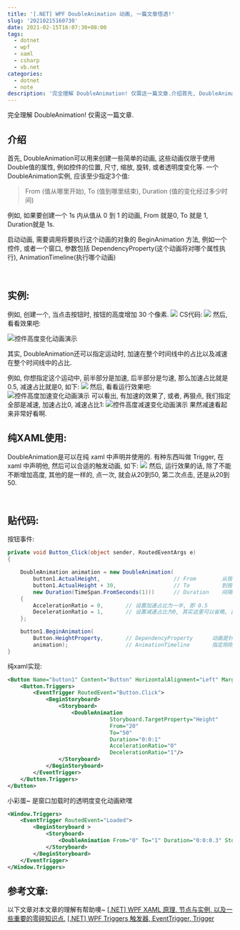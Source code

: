 ```yaml
---
title: '[.NET] WPF DoubleAnimation 动画, 一篇文章悟透!'
slug: '20210215160730'
date: 2021-02-15T16:07:30+08:00
tags:
  - dotnet
  - wpf
  - xaml
  - csharp
  - vb.net
categories:
  - dotnet
  - note
description: '完全理解 DoubleAnimation! 仅需这一篇文章.介绍首先, DoubleAnimation可以用来创建一些简单的动画, 这些动画仅限于使用Double值的属性, 例如控件的位置, 尺寸, 缩放, 旋转, 或者透明度变化等.一个DoubleAnimation实例, 应该至少指定3个值:From (值从哪里开始), To (值到哪里结束), Duration (值的变化经过多少时间)例如, 如果要创建一个 1s 内从值从 0 到 1 的动画, From 就是0, To 就是 1, Du'
---
```


完全理解 DoubleAnimation! 仅需这一篇文章.


## 介绍

首先, DoubleAnimation可以用来创建一些简单的动画, 这些动画仅限于使用Double值的属性, 例如控件的位置, 尺寸, 缩放, 旋转, 或者透明度变化等.
一个DoubleAnimation实例, 应该至少指定3个值:

> From (值从哪里开始), To (值到哪里结束), Duration (值的变化经过多少时间)


例如, 如果要创建一个 1s 内从值从 0 到 1 的动画, From 就是0, To 就是 1, Duration就是 1s.


启动动画, 需要调用将要执行这个动画的对象的 BeginAnimation 方法, 例如一个控件, 或者一个窗口, 参数包括 DependencyProperty(这个动画将对哪个属性执行), AnimationTimeline(执行哪个动画)


<br/>


## 实例:

例如, 创建一个, 当点击按钮时, 按钮的高度增加 30 个像素.
![](images/20210215113736959.png)
CS代码:
![](images/20210215114618291.png)
然后, 看看效果吧:


![控件高度变化动画演示](images/037995efd77dcb8f94c17c888d866b7b.gif)


其实, DoubleAnimation还可以指定运动时, 加速在整个时间线中的占比以及减速在整个时间线中的占比.


例如, 你想指定这个运动中, 前半部分是加速, 后半部分是匀速, 那么加速占比就是0.5, 减速占比就是0, 如下:
![](images/20210215115429879.png)
然后, 看看运行效果吧:
![控件高度加速变化动画演示](images/dee4b57b838eef385c68bada3ce48b9c.gif)
可以看出, 有加速的效果了, 或者, 再狠点, 我们指定全部是减速, 加速占比0, 减速占比1:
![控件高度减速变化动画演示](images/16c2fcc56e8cebcf57f04410b310a585.gif)
果然减速看起来非常好看啊.


## 纯XAML使用:

DoubleAnimation是可以在纯 xaml 中声明并使用的. 有种东西叫做 Trigger, 在 xaml 中声明他, 然后可以合适的触发动画, 如下:
![](images/20210215122545416.png)
然后, 运行效果的话, 除了不能不断增加高度, 其他的是一样的, 点一次, 就会从20到50, 第二次点击, 还是从20到50.


<br/>


## 贴代码:

按钮事件:

```csharp
private void Button_Click(object sender, RoutedEventArgs e)
{

    DoubleAnimation animation = new DoubleAnimation(
        button1.ActualHeight,                       // From        从按钮的 高度 开始
        button1.ActualHeight + 30,                  // To          到按钮的 高度 + 30 结束
        new Duration(TimeSpan.FromSeconds(1)))      // Duration    间隔是 1s
    {
        AccelerationRatio = 0,       // 设置加速占比为一半, 即 0.5
        DecelerationRatio = 1,       // 设置减速占比为0, 其实这里可以省略, 因为默认是0
    };

    button1.BeginAnimation(
        Button.HeightProperty,       // DependencyProperty      动画是针对于高度的
        animation);                  // AnimationTimeline       指定刚刚创建好的动画
}
```

纯xaml实现:

```xml
<Button Name="button1" Content="Button" HorizontalAlignment="Left" Margin="343,182,0,0" VerticalAlignment="Top" Width="75" Height="20">
    <Button.Triggers>
        <EventTrigger RoutedEvent="Button.Click">
            <BeginStoryboard>
                <Storyboard>
                    <DoubleAnimation
                                Storyboard.TargetProperty="Height"
                                From="20" 
                                To="50"
                                Duration="0:0:1"
                                AccelerationRatio="0"
                                DecelerationRatio="1"/>
                </Storyboard>
            </BeginStoryboard>
        </EventTrigger>
    </Button.Triggers>
</Button>
```

小彩蛋~ 是窗口加载时的透明度变化动画欸嘿

```xml
<Window.Triggers>
    <EventTrigger RoutedEvent="Loaded">
        <BeginStoryboard >
            <Storyboard>
                <DoubleAnimation From="0" To="1" Duration="0:0:0.3" Storyboard.TargetProperty="Opacity"/>
            </Storyboard>
        </BeginStoryboard>
    </EventTrigger>
</Window.Triggers>
```


## 参考文章:

以下文章对本文章的理解有帮助噢~
[[.NET] WPF XAML 原理, 节点与实例, 以及一些重要的零碎知识点.](https://blog.csdn.net/m0_46555380/article/details/113813184)
[[.NET] WPF Triggers 触发器, EventTrigger, Trigger](https://blog.csdn.net/m0_46555380/article/details/113813271)

